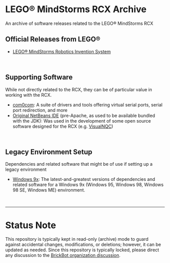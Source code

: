 # LEGO® MindStorms RCX Archive
An archive of software releases related to the LEGO® MindStorms RCX

## Official Releases from LEGO®
* [LEGO® MindStorms Robotics Invention System](https://github.com/BrickBot/Archive/releases/tag/LEGO)

&nbsp;
## Supporting Software
While not directly related to the RCX, they can be of particular value in working with the RCX.
* [com0com](https://github.com/BrickBot/Archive/releases/tag/com0com): A suite of drivers and tools offering virtual serial ports, serial port redirection, and more
* [Original NetBeans IDE](https://github.com/BrickBot/Archive/releases/tag/NetBeans) (pre-Apache, as used to be available bundled with the JDK): Was used in the development of some open source software designed for the RCX (e.g. [VisualNQC](https://github.com/BrickBot/VisualNQC))

&nbsp;
## Legacy Environment Setup
Dependencies and related software that might be of use if setting up a legacy environment
* [Windows 9x](https://github.com/BrickBot/Archive/releases/tag/Win9x): The latest-and-greatest versions of dependencies and related software for a Windows 9x (Windows 95, Windows 98, Windows 98 SE, Windows ME) environment.

&nbsp;

* * *

# Status Note
This repository is typically kept in read-only (archive) mode to guard against accidental changes, modifications, or deletions;
however, it can be updated as needed.  Since this repository is typically locked,
please direct any discussion to the [BrickBot organization discussion](https://github.com/orgs/BrickBot/discussions).
